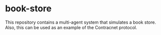 # book-store
This repository contains a multi-agent system that simulates a book store. Also, this can be used as an example of the Contracnet protocol.
